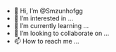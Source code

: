 - 👋 Hi, I’m @Smzunhofgg
- 👀 I’m interested in ...
- 🌱 I’m currently learning ...
- 💞️ I’m looking to collaborate on ...
- 📫 How to reach me ...

<!---
Smzunhofgg/Smzunhofgg is a ✨ special ✨ repository because its `README.md` (this file) appears on your GitHub profile.
You can click the Preview link to take a look at your changes.
--->
